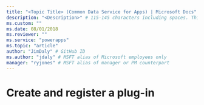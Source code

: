 ```yaml
---
title: "<Topic Title> (Common Data Service for Apps) | Microsoft Docs" # Intent and product brand in a unique string of 43-59 chars including spaces
description: "<Description>" # 115-145 characters including spaces. This abstract displays in the search result.
ms.custom: ""
ms.date: 08/01/2018
ms.reviewer: ""
ms.service: "powerapps"
ms.topic: "article"
author: "JimDaly" # GitHub ID
ms.author: "jdaly" # MSFT alias of Microsoft employees only
manager: "ryjones" # MSFT alias of manager or PM counterpart
---
```

# Create and register a plug-in

<!-- Combine these topics:
https://docs.microsoft.com/en-us/dynamics365/customer-engagement/developer/write-plugin
https://docs.microsoft.com/en-us/dynamics365/customer-engagement/developer/register-deploy-plugins

Plug-ins and workflow activities are both 'plug-ins'
Yet, I think workflow activities are easier to understand as 'workflow extensions' - because that is what they do... -->

